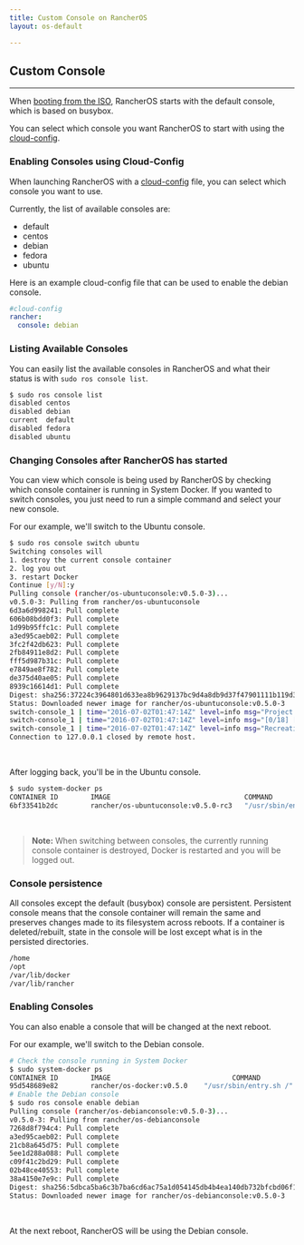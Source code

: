 ```yaml
---
title: Custom Console on RancherOS
layout: os-default

---
```


## Custom Console
---

When [booting from the ISO]({{site.baseurl}}/os/running-rancheros/workstation/boot-from-iso/), RancherOS starts with the default console, which is based on busybox.

You can select which console you want RancherOS to start with using the [cloud-config]({{site.baseurl}}/os/cloud-config/).

### Enabling Consoles using Cloud-Config 

When launching RancherOS with a [cloud-config]({[site.baseurl}}/os/cloud-config/) file, you can select which console you want to use. 

Currently, the list of available consoles are:

* default 
* centos
* debian
* fedora
* ubuntu

Here is an example cloud-config file that can be used to enable the debian console.

```yaml
#cloud-config
rancher:
  console: debian
```

### Listing Available Consoles

You can easily list the available consoles in RancherOS and what their status is with `sudo ros console list`. 

```bash
$ sudo ros console list
disabled centos
disabled debian
current  default
disabled fedora
disabled ubuntu
```

### Changing Consoles after RancherOS has started

You can view which console is being used by RancherOS by checking which console container is running in System Docker. If you wanted to switch consoles, you just need to run a simple command and select your new console.

For our example, we'll switch to the Ubuntu console. 

```bash
$ sudo ros console switch ubuntu
Switching consoles will
1. destroy the current console container
2. log you out
3. restart Docker
Continue [y/N]:y
Pulling console (rancher/os-ubuntuconsole:v0.5.0-3)...
v0.5.0-3: Pulling from rancher/os-ubuntuconsole
6d3a6d998241: Pull complete 
606b08bdd0f3: Pull complete 
1d99b95ffc1c: Pull complete 
a3ed95caeb02: Pull complete 
3fc2f42db623: Pull complete 
2fb84911e8d2: Pull complete 
fff5d987b31c: Pull complete 
e7849ae8f782: Pull complete 
de375d40ae05: Pull complete 
8939c16614d1: Pull complete 
Digest: sha256:37224c3964801d633ea8b9629137bc9d4a8db9d37f47901111b119d3e597d15b
Status: Downloaded newer image for rancher/os-ubuntuconsole:v0.5.0-3
switch-console_1 | time="2016-07-02T01:47:14Z" level=info msg="Project [os]: Starting project " 
switch-console_1 | time="2016-07-02T01:47:14Z" level=info msg="[0/18] [console]: Starting " 
switch-console_1 | time="2016-07-02T01:47:14Z" level=info msg="Recreating console" 
Connection to 127.0.0.1 closed by remote host.
```

<br>

After logging back, you'll be in the Ubuntu console. 

```bash
$ sudo system-docker ps
CONTAINER ID        IMAGE                                 COMMAND                  CREATED              STATUS              PORTS               NAMES
6bf33541b2dc        rancher/os-ubuntuconsole:v0.5.0-rc3   "/usr/sbin/entry.sh /"   About a minute ago   Up About a minute  
```

<br>

> **Note:** When switching between consoles, the currently running console container is destroyed, Docker is restarted and you will be logged out.

### Console persistence

All consoles except the default (busybox) console are persistent. Persistent console means that the console container will remain the same and preserves changes made to its filesystem across reboots. If a container is deleted/rebuilt, state in the console will be lost except what is in the persisted directories.

```bash
/home
/opt
/var/lib/docker
/var/lib/rancher
```

### Enabling Consoles

You can also enable a console that will be changed at the next reboot. 

For our example, we'll switch to the Debian console.

```bash
# Check the console running in System Docker
$ sudo system-docker ps
CONTAINER ID        IMAGE                              COMMAND                  CREATED             STATUS              PORTS               NAMES
95d548689e82        rancher/os-docker:v0.5.0    "/usr/sbin/entry.sh /"   About an hour ago   Up About an hour                        docker
# Enable the Debian console
$ sudo ros console enable debian
Pulling console (rancher/os-debianconsole:v0.5.0-3)...
v0.5.0-3: Pulling from rancher/os-debianconsole
7268d8f794c4: Pull complete 
a3ed95caeb02: Pull complete 
21cb8a645d75: Pull complete 
5ee1d288a088: Pull complete 
c09f41c2bd29: Pull complete 
02b48ce40553: Pull complete 
38a4150e7e9c: Pull complete 
Digest: sha256:5dbca5ba6c3b7ba6cd6ac75a1d054145db4b4ea140db732bfcbd06f17059c5d0
Status: Downloaded newer image for rancher/os-debianconsole:v0.5.0-3
```

<br>

At the next reboot, RancherOS will be using the Debian console.
